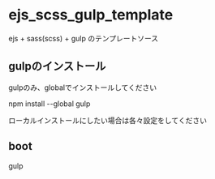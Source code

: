 # ejs_scss_gulp_template
ejs + sass(scss) + gulp のテンプレートソース


## gulpのインストール

gulpのみ、globalでインストールしてください

npm install --global gulp

ローカルインストールにしたい場合は各々設定をしてください

## boot

gulp 
